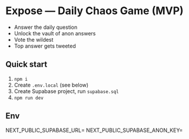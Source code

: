 # Expose — Daily Chaos Game (MVP)
- Answer the daily question
- Unlock the vault of anon answers
- Vote the wildest
- Top answer gets tweeted

## Quick start
1) `npm i`
2) Create `.env.local` (see below)
3) Create Supabase project, run `supabase.sql`
4) `npm run dev`

## Env
NEXT_PUBLIC_SUPABASE_URL=
NEXT_PUBLIC_SUPABASE_ANON_KEY=

